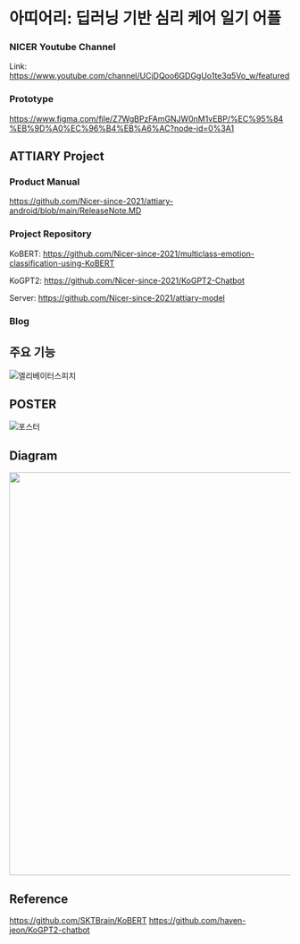 # 아띠어리: 딥러닝 기반 심리 케어 일기 어플

### NICER Youtube Channel
Link: https://www.youtube.com/channel/UCjDQoo6GDGgUo1te3q5Vo_w/featured

### Prototype
https://www.figma.com/file/Z7WgBPzFAmGNJW0nM1vEBP/%EC%95%84%EB%9D%A0%EC%96%B4%EB%A6%AC?node-id=0%3A1

## ATTIARY Project
### Product Manual
https://github.com/Nicer-since-2021/attiary-android/blob/main/ReleaseNote.MD

### Project Repository
KoBERT: https://github.com/Nicer-since-2021/multiclass-emotion-classification-using-KoBERT

KoGPT2: https://github.com/Nicer-since-2021/KoGPT2-Chatbot

Server: https://github.com/Nicer-since-2021/attiary-model

### Blog

## 주요 기능

![엘리베이터스피치](https://user-images.githubusercontent.com/68107000/170640361-62b72f5b-10c9-4b2b-b5dc-75bba53b36df.png)

## POSTER
![포스터](https://user-images.githubusercontent.com/68107000/170448923-ad3149a8-a079-4d82-bf55-9a8b917828e7.png)

## Diagram
<p align=center><img width=720px src="https://user-images.githubusercontent.com/68107000/170639972-d654c121-8cb4-453d-a18b-a55c22eff188.png"></p>

## Reference
https://github.com/SKTBrain/KoBERT
https://github.com/haven-jeon/KoGPT2-chatbot


